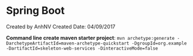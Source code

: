 # Spring Boot
Created by AnhNV Created Date: 04/09/2017

**Command line create maven starter project**:
`` mvn archetype:generate -DarchetypeArtifactId=maven-archetype-quickstart -DgroupId=org.example -DartifactId=skeleton-web-services -DinteractiveMode=false ``

